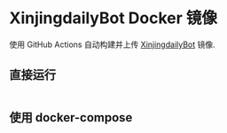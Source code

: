 # XinjingdailyBot Docker 镜像

使用 GitHub Actions 自动构建并上传 [XinjingdailyBot](https://github.com/chr233/XinjingdailyBot/) 镜像.

## 直接运行

```

```

## 使用 docker-compose


